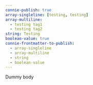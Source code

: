 ```yaml
---
connie-publish: true
array-singleline: [testing, testing]
array-multiline: 
  - testing tag1
  - testing tag2
string: Testing
boolean-value: true
connie-frontmatter-to-publish:
  - array-singleline
  - array-multiline
  - string
  - boolean-value
---
```


Dummy body